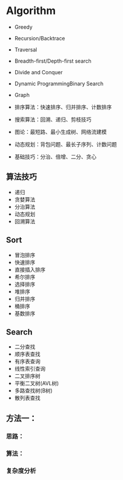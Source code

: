 # Algorithm
* Greedy
* Recursion/Backtrace
* Traversal
* Breadth-first/Depth-first search
* Divide and Conquer
* Dynamic ProgrammingBinary Search
* Graph

* 排序算法：快速排序、归并排序、计数排序
* 搜索算法：回溯、递归、剪枝技巧
* 图论：最短路、最小生成树、网络流建模
* 动态规划：背包问题、最长子序列、计数问题
* 基础技巧：分治、倍增、二分、贪心
## 
## 算法技巧
* 递归
* 贪婪算法
* 分治算法
* 动态规划
* 回溯算法
## Sort
* 冒泡排序	
* 快速排序	
* 直接插入排序	
* 希尔排序	  
* 选择排序
* 堆排序	 
* 归并排序	
* 桶排序	
* 基数排序
## Search
* 二分查找
* 顺序表查找
* 有序表查询
* 线性索引查询
* 二叉排序树
* 平衡二叉树(AVL树)
* 多路查找树(B树)
* 散列表查找


## 方法一：
### 思路：

### 算法：

### 复杂度分析
